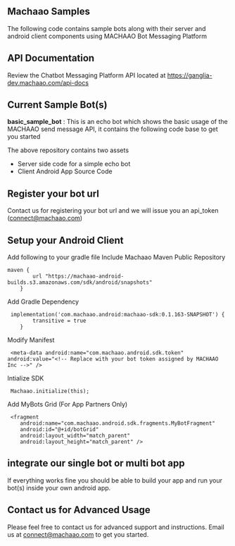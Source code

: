 ## Machaao Samples

The following code contains sample bots along with their server and android client components using MACHAAO Bot Messaging Platform

## API Documentation
Review the Chatbot Messaging Platform API located at https://ganglia-dev.machaao.com/api-docs

## Current Sample Bot(s)
**basic_sample_bot** : This is an echo bot which shows the basic usage of the MACHAAO send message API, it contains the following code base to get you started

The above repository contains two assets
-   Server side code for a simple echo bot
-   Client Android App Source Code

## Register your bot url
Contact us for registering your bot url and we will issue you an api_token (connect@machaao.com)

## Setup your Android Client
Add following to your gradle file
Include Machaao Maven Public Repository

    maven {
            url "https://machaao-android-builds.s3.amazonaws.com/sdk/android/snapshots"
        }

Add Gradle Dependency


     implementation('com.machaao.android:machaao-sdk:0.1.163-SNAPSHOT') {
            transitive = true
        }

Modify Manifest


     <meta-data android:name="com.machaao.android.sdk.token"
    android:value="<!-- Replace with your bot token assigned by MACHAAO Inc -->" />
    

Intialize SDK

     Machaao.initialize(this);
    

Add MyBots Grid (For App Partners Only)

     <fragment
        android:name="com.machaao.android.sdk.fragments.MyBotFragment"
        android:id="@+id/botGrid"
        android:layout_width="match_parent"
        android:layout_height="match_parent" />
    

## integrate our single bot or multi bot app
If everything works fine you should be able to build your app and run your bot(s) inside your own android app.

## Contact us for Advanced Usage
Please feel free to contact us for advanced support and instructions.
Email us at connect@machaao.com to get you started.
